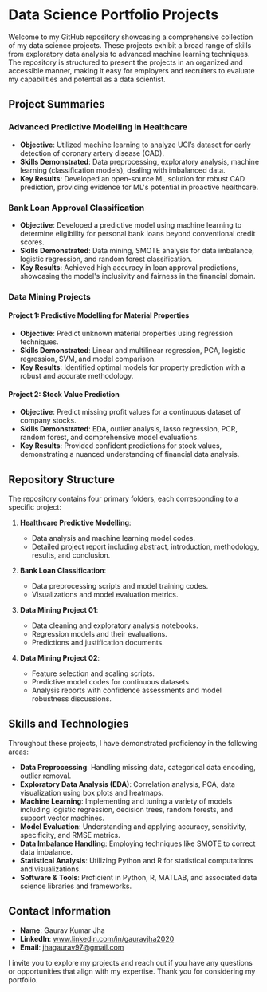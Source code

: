 # Data Science Portfolio Projects

Welcome to my GitHub repository showcasing a comprehensive collection of my data science projects. These projects exhibit a broad range of skills from exploratory data analysis to advanced machine learning techniques. The repository is structured to present the projects in an organized and accessible manner, making it easy for employers and recruiters to evaluate my capabilities and potential as a data scientist.

## Project Summaries

### Advanced Predictive Modelling in Healthcare
- **Objective**: Utilized machine learning to analyze UCI’s dataset for early detection of coronary artery disease (CAD).
- **Skills Demonstrated**: Data preprocessing, exploratory analysis, machine learning (classification models), dealing with imbalanced data.
- **Key Results**: Developed an open-source ML solution for robust CAD prediction, providing evidence for ML's potential in proactive healthcare.

### Bank Loan Approval Classification
- **Objective**: Developed a predictive model using machine learning to determine eligibility for personal bank loans beyond conventional credit scores.
- **Skills Demonstrated**: Data mining, SMOTE analysis for data imbalance, logistic regression, and random forest classification.
- **Key Results**: Achieved high accuracy in loan approval predictions, showcasing the model's inclusivity and fairness in the financial domain.

### Data Mining Projects
#### Project 1: Predictive Modelling for Material Properties
- **Objective**: Predict unknown material properties using regression techniques.
- **Skills Demonstrated**: Linear and multilinear regression, PCA, logistic regression, SVM, and model comparison.
- **Key Results**: Identified optimal models for property prediction with a robust and accurate methodology.

#### Project 2: Stock Value Prediction
- **Objective**: Predict missing profit values for a continuous dataset of company stocks.
- **Skills Demonstrated**: EDA, outlier analysis, lasso regression, PCR, random forest, and comprehensive model evaluations.
- **Key Results**: Provided confident predictions for stock values, demonstrating a nuanced understanding of financial data analysis.

## Repository Structure
The repository contains four primary folders, each corresponding to a specific project:

1. **Healthcare Predictive Modelling**:
   - Data analysis and machine learning model codes.
   - Detailed project report including abstract, introduction, methodology, results, and conclusion.

2. **Bank Loan Classification**:
   - Data preprocessing scripts and model training codes.
   - Visualizations and model evaluation metrics.

3. **Data Mining Project 01**:
   - Data cleaning and exploratory analysis notebooks.
   - Regression models and their evaluations.
   - Predictions and justification documents.

4. **Data Mining Project 02**:
   - Feature selection and scaling scripts.
   - Predictive model codes for continuous datasets.
   - Analysis reports with confidence assessments and model robustness discussions.

## Skills and Technologies
Throughout these projects, I have demonstrated proficiency in the following areas:

- **Data Preprocessing**: Handling missing data, categorical data encoding, outlier removal.
- **Exploratory Data Analysis (EDA)**: Correlation analysis, PCA, data visualization using box plots and heatmaps.
- **Machine Learning**: Implementing and tuning a variety of models including logistic regression, decision trees, random forests, and support vector machines.
- **Model Evaluation**: Understanding and applying accuracy, sensitivity, specificity, and RMSE metrics.
- **Data Imbalance Handling**: Employing techniques like SMOTE to correct data imbalance.
- **Statistical Analysis**: Utilizing Python and R for statistical computations and visualizations.
- **Software & Tools**: Proficient in Python, R, MATLAB, and associated data science libraries and frameworks.

## Contact Information
- **Name**: Gaurav Kumar Jha
- **LinkedIn**: www.linkedin.com/in/gauravjha2020
- **Email**: jhagaurav97@gmail.com

I invite you to explore my projects and reach out if you have any questions or opportunities that align with my expertise. Thank you for considering my portfolio.
